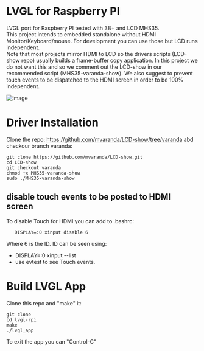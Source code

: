 # LVGL for Raspberry PI
LVGL port for Raspberry PI tested with 3B+ and LCD MHS35.
<br>
This project intends to embedded standalone without HDMI Monitor/Keyboard/mouse. For development you can use those but LCD runs independent.
<br>
Note that most projects mirror HDMI to LCD so the drivers scripts (LCD-show repo) usually builds a frame-buffer copy application. In this project we do not want this and so we comment out the LCD-show in our recommended script (MHS35-varanda-show). We also suggest to prevent touch events to be dispatched to the HDMI screen in order to be 100% independent.

<!--
[Amazon link](https://www.amazon.ca/Raspberry-320x480-Monitor-Raspbian-RetroPie/dp/B07NSCWY8Z/ref=dp_prsubs_1?pd_rd_w=kRIla&content-id=amzn1.sym.67faf40b-f3a2-47fe-ac16-aeedabee5309&pf_rd_p=67faf40b-f3a2-47fe-ac16-aeedabee5309&pf_rd_r=0MDZ0W735CQRSGBBV0VQ&pd_rd_wg=Inx2C&pd_rd_r=2dec925f-5e0b-4f70-ab81-0dc9358cde49&pd_rd_i=B07NSCWY8Z&psc=1) -->

![image](https://img1.daumcdn.net/thumb/R1280x0/?scode=mtistory2&fname=https:%2F%2Fblog.kakaocdn.net%2Fdn%2FV1AUD%2Fbtqu2UweHaL%2Fvz6CPkfAUHlqujNkOkY6O0%2Fimg.jpg)

# Driver Installation
Clone the repo: https://github.com/mvaranda/LCD-show/tree/varanda abd checkour branch varanda:
```
git clone https://github.com/mvaranda/LCD-show.git
cd LCD-show
git checkout varanda
chmod +x MHS35-varanda-show
sudo ./MHS35-varanda-show
```
## disable touch events to be posted to HDMI screen
To disable Touch for HDMI you can add to .bashrc:
```
   DISPLAY=:0 xinput disable 6
```
   Where 6 is the ID. ID can be seen using:
- DISPLAY=:0 xinput --list
- use evtest to see Touch events.

# Build LVGL App

Clone this repo and "make" it:
```
git clone 
cd lvgl-rpi
make
./lvgl_app
```
To exit the app you can "Control-C"




